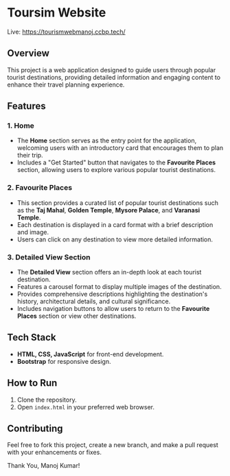 # Toursim Website
Live: https://tourismwebmanoj.ccbp.tech/

## Overview
This project is a web application designed to guide users through popular tourist destinations, providing detailed information and engaging content to enhance their travel planning experience.

## Features

### **1. Home**
- The **Home** section serves as the entry point for the application, welcoming users with an introductory card that encourages them to plan their trip.
- Includes a "Get Started" button that navigates to the **Favourite Places** section, allowing users to explore various popular tourist destinations.

### **2. Favourite Places**
- This section provides a curated list of popular tourist destinations such as the **Taj Mahal**, **Golden Temple**, **Mysore Palace**, and **Varanasi Temple**.
- Each destination is displayed in a card format with a brief description and image.
- Users can click on any destination to view more detailed information.

### **3. Detailed View Section**
- The **Detailed View** section offers an in-depth look at each tourist destination.
- Features a carousel format to display multiple images of the destination.
- Provides comprehensive descriptions highlighting the destination's history, architectural details, and cultural significance.
- Includes navigation buttons to allow users to return to the **Favourite Places** section or view other destinations.

## Tech Stack
- **HTML, CSS, JavaScript** for front-end development.
- **Bootstrap** for responsive design.


## How to Run
1. Clone the repository.
2. Open `index.html` in your preferred web browser.

## Contributing
Feel free to fork this project, create a new branch, and make a pull request with your enhancements or fixes.

Thank You,
Manoj Kumar!